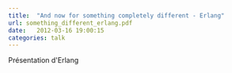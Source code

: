 ```yaml
---
title:  "And now for something completely different - Erlang"
url: something_different_erlang.pdf
date:   2012-03-16 19:00:15
categories: talk
---
```


Présentation d'Erlang